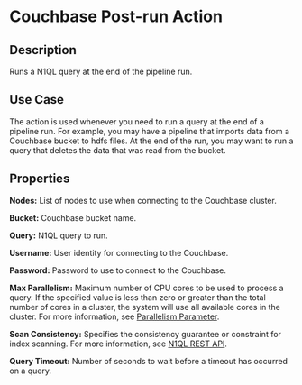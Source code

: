 # Couchbase Post-run Action

Description
-----------
Runs a N1QL query at the end of the pipeline run.

Use Case
--------
The action is used whenever you need to run a query at the end of a pipeline run.
For example, you may have a pipeline that imports data from a Couchbase bucket to
hdfs files. At the end of the run, you may want to run a query that deletes the data
that was read from the bucket.

Properties
----------

**Nodes:** List of nodes to use when connecting to the Couchbase cluster.

**Bucket:** Couchbase bucket name.

**Query:** N1QL query to run.

**Username:** User identity for connecting to the Couchbase.

**Password:** Password to use to connect to the Couchbase.

**Max Parallelism:** Maximum number of CPU cores to be used to process a query. If the specified value is less than
zero or greater than the total number of cores in a cluster, the system will use all available cores in the cluster.
For more information, see [Parallelism Parameter].

[Parallelism Parameter]:
https://docs.couchbase.com/server/6.0/analytics/appendix_2_parameters.html#Parallelism_parameter

**Scan Consistency:** Specifies the consistency guarantee or constraint for index scanning. For more information,
see [N1QL REST API].

[N1QL REST API]:
https://docs.couchbase.com/server/6.0/n1ql/n1ql-rest-api/index.html#table_xmr_grl_lt

**Query Timeout:** Number of seconds to wait before a timeout has occurred on a query.
